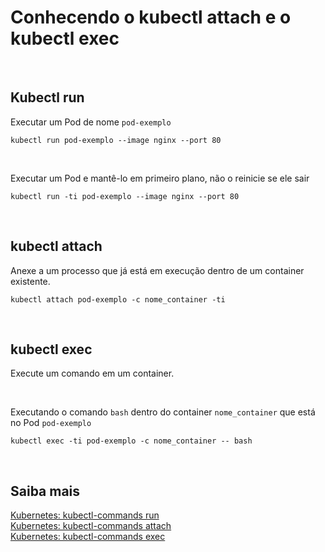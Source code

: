 # Conhecendo o kubectl attach e o kubectl exec

<br>

## Kubectl run

Executar um Pod de nome `pod-exemplo`

```shell
kubectl run pod-exemplo --image nginx --port 80
```

<br>

Executar um Pod e mantê-lo em primeiro plano, não o reinicie se ele sair

```shell
kubectl run -ti pod-exemplo --image nginx --port 80
```

<br>

## kubectl attach

Anexe a um processo que já está em execução dentro de um container existente.

```shell
kubectl attach pod-exemplo -c nome_container -ti
```

<br>

## kubectl exec

Execute um comando em um container.

<br>

Executando o comando `bash` dentro do container `nome_container` que está no Pod `pod-exemplo`

```shell
kubectl exec -ti pod-exemplo -c nome_container -- bash
```

<br>

## Saiba mais
[Kubernetes: kubectl-commands run](https://kubernetes.io/docs/reference/generated/kubectl/kubectl-commands#run)   
[Kubernetes: kubectl-commands attach](https://kubernetes.io/docs/reference/generated/kubectl/kubectl-commands#attach)   
[Kubernetes: kubectl-commands exec](https://kubernetes.io/docs/reference/generated/kubectl/kubectl-commands#exec)   